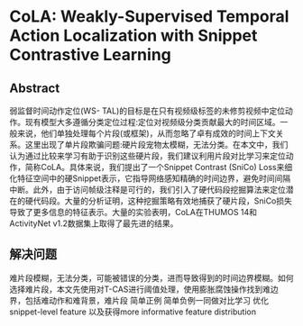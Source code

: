 # CoLA: Weakly-Supervised Temporal Action Localization with Snippet Contrastive Learning
## Abstract  
弱监督时间动作定位(WS- TAL)的目标是在只有视频级标签的未修剪视频中定位动作。现有模型大多遵循分类定位过程:定位对视频级分类贡献最大的时间区域。一般来说，他们单独处理每个片段(或框架)，从而忽略了卓有成效的时间上下文关系。这里出现了单片段欺骗问题:硬片段宠物太模糊，无法分类。在本文中，我们认为通过比较来学习有助于识别这些硬片段，我们建议利用片段对比学习来定位动作，简称CoLA。具体来说，我们提出了一个Snippet Contrast (SniCo) Loss来细化特征空间中的硬Snippet表示，它指导网络感知精确的时间边界，避免时间间隔中断。此外，由于访问帧级注释是可行的，我们引入了硬代码段挖掘算法来定位潜在的硬代码段。大量的分析证明，这种挖掘策略有效地捕获了硬片段，SniCo损失导致了更多信息的特征表示。大量的实验表明，CoLA在THUMOS 14和ActivityNet v1.2数据集上取得了最先进的结果。
## 解决问题
难片段模糊，无法分类，可能被错误的分类，进而导致得到的时间边界模糊。如何选择难片段，本文先使用对T-CAS进行阈值处理，使用膨胀腐蚀操作找到难边界，包括难动作和难背景，难片段 简单正例 简单负例一同做对比学习 优化snippet-level feature 以及获得more informative feature distribution